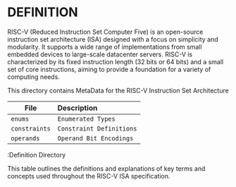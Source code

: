 # DEFINITION

RISC-V (Reduced Instruction Set Computer Five) is an open-source instruction set architecture (ISA) designed with a focus on simplicity and modularity. It supports a wide range of implementations from small embedded devices to large-scale datacenter servers. RISC-V is characterized by its fixed instruction length (32 bits or 64 bits) and a small set of core instructions, aiming to provide a foundation for a variety of computing needs.

This directory contains MetaData for the RISC-V Instruction Set Architecture

| File                           | Description                             |
|--------------------------------|:----------------------------------------|
| `enums`                        | `Enumerated Types`                      |
| `constraints`                  | `Constraint Definitions`                |
| `operands`                     | `Operand Bit Encodings`                 |

:Definition Directory

This table outlines the definitions and explanations of key terms and concepts used throughout the RISC-V ISA specification.
